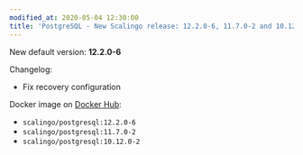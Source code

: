 ```yaml
---
modified_at: 2020-05-04 12:30:00
title: 'PostgreSQL - New Scalingo release: 12.2.0-6, 11.7.0-2 and 10.12.0-2'
---
```


New default version: **12.2.0-6**

Changelog:
- Fix recovery configuration

Docker image on [Docker Hub](https://hub.docker.com/r/scalingo/postgresql):

* `scalingo/postgresql:12.2.0-6`
* `scalingo/postgresql:11.7.0-2`
* `scalingo/postgresql:10.12.0-2`
